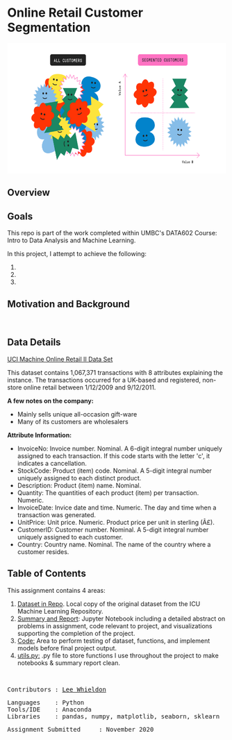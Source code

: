 # Online Retail Customer Segmentation 
<p align="center">
<img src="https://github.com/Lwhieldon/OnlineRetailCustomerSegmentation/blob/main/images/Customer-segmentation-performance-matrix.png?raw=true" width="600" height="300" />
</p>

## Overview

## Goals

This repo is part of the work completed within UMBC's DATA602 Course: Intro to Data Analysis and Machine Learning.

In this project, I attempt to achieve the following:
<ol>
<li> </li>
<li> </li>
<li> </li>
</ol>

## Motivation and Background

<p align="center">
<img src="" height="300" />
</p>

## Data Details

<a href=https://archive.ics.uci.edu/ml/datasets/Online+Retail+II>UCI Machine Online Retail II Data Set</a>

This dataset contains 1,067,371 transactions with 8 attributes explaining the instance. The transactions occurred for a UK-based and registered, non-store online retail between 1/12/2009 and 9/12/2011. 

<b>A few notes on the company:</b>
<ul>
<li>Mainly sells unique all-occasion gift-ware</li> 
<li>Many of its customers are wholesalers</li> 
</ul>

<b>Attribute Information:</b>
<ul>
<li>InvoiceNo: Invoice number. Nominal. A 6-digit integral number uniquely assigned to each transaction. If this code starts with the letter 'c', it indicates a cancellation.</li> 
<li>StockCode: Product (item) code. Nominal. A 5-digit integral number uniquely assigned to each distinct product.</li> 
<li>Description: Product (item) name. Nominal.</li>
<li>Quantity: The quantities of each product (item) per transaction. Numeric.</li>
<li>InvoiceDate: Invice date and time. Numeric. The day and time when a transaction was generated.</li>
<li>UnitPrice: Unit price. Numeric. Product price per unit in sterling (Â£).</li>
<li>CustomerID: Customer number. Nominal. A 5-digit integral number uniquely assigned to each customer.</li>
<li>Country: Country name. Nominal. The name of the country where a customer resides.</li>
</ul>


## Table of Contents

This assignment contains 4 areas:

<ol>
  <li><a href=https://github.com/Lwhieldon/OnlineRetailCustomerSegmentation/blob/main/online_retail_II.xlsx>Dataset in Repo</a>. Local copy of the original dataset from the ICU Machine Learning Repository.</li>
  <li><a href=https://github.com/Lwhieldon/OnlineRetailCustomerSegmentation/blob/main/summaryreport.ipynb>Summary and Report</a>: Jupyter Notebook including a detailed abstract on problems in assignment, code relevant to project, and visualizations supporting the completion of the project. </li>
  <li> <a href=https://github.com/Lwhieldon/OnlineRetailCustomerSegmentation/blob/main/code.ipynb>Code:</a> Area to perform testing of dataset, functions, and implement models before final project output. </li>
  <li> <a href=https://github.com/Lwhieldon/OnlineRetailCustomerSegmentation/blob/main/utils.py>utils.py:</a> .py file to store functions I use throughout the project to make notebooks & summary report clean. </li>
</ol>

<br>
<pre>
Contributors : <a href=https://github.com/Lwhieldon>Lee Whieldon</a>
</pre>

<pre>
Languages    : Python
Tools/IDE    : Anaconda
Libraries    : pandas, numpy, matplotlib, seaborn, sklearn
</pre>

<pre>
Assignment Submitted     : November 2020
</pre>


